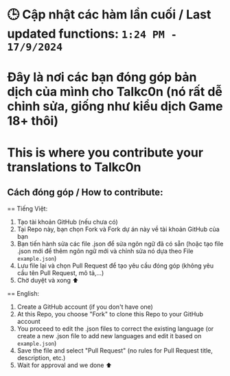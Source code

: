 # 🕒 Cập nhật các hàm lần cuối / Last updated functions: `1:24 PM - 17/9/2024`

# Đây là nơi các bạn đóng góp bản dịch của mình cho Talkc0n (nó rất dễ chỉnh sửa, giống như kiểu dịch Game 18+ thôi)
# This is where you contribute your translations to Talkc0n

## Cách đóng góp / How to contribute:

== Tiếng Việt: 
1. Tạo tài khoản GitHub (nếu chưa có)
2. Tại Repo này, bạn chọn Fork và Fork dự án này về tài khoản GitHub của bạn
3. Bạn tiến hành sửa các file .json để sửa ngôn ngữ đã có sẵn (hoặc tạo file .json mới để thêm ngôn ngữ mới và chỉnh sửa nó dựa theo File `example.json`)
4. Lưu file lại và chọn Pull Request để tạo yêu cầu đóng góp (không yêu cầu tên Pull Request, mô tả,...)
5. Chờ duyệt và xong ⬆️

== English:
1. Create a GitHub account (if you don't have one)
2. At this Repo, you choose "Fork" to clone this Repo to your GitHub account
3. You proceed to edit the .json files to correct the existing language (or create a new .json file to add new languages ​​and edit it based on `example.json`)
4. Save the file and select "Pull Request" (no rules for Pull Request title, description, etc.)
5. Wait for approval and we done ⬆️
